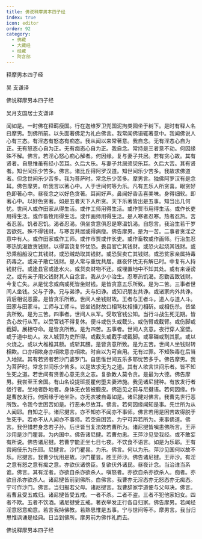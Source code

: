 ```yaml
---
title: 佛说释摩男本四子经
index: true
icon: editor
order: 92
category:
  - 佛藏
  - 大藏经
  - 经藏
  - 阿含部
---
```


  释摩男本四子经  

吴 支谦译  

佛说释摩男本四子经  

吴月支国居士支谦译  

闻如是。一时佛在释羁瘦国。行在迦维罗卫兜国泥拘类园坐于树下。是时有释人名曰摩男。到佛所前。以头面著佛足为礼白佛言。我常闻佛语辄著意中。我闻佛说人心有三态。有淫态有怒态有痴态。我从闻以来常著意。我自念。无有淫态心自为正。无有怒态心自为正。无有痴态心自为正。我自念。常持是三者意不动。何因缘殊不解。佛言。若淫心怒心痴心解者。何因缘。复与妻子共居。若有贪心故。其有贤者。自思惟虽有经小苦耳。久后大乐。与妻子共居须臾乐耳。久后大苦。其有贤者。知世间乐少苦多。佛言。诸比丘得阿罗汉道。知世间乐少苦多。我故求佛道者。但念世间乐少苦多。我为菩萨时。常念乐少苦多。摩男言。独佛阿罗汉有是念耳。佛告摩男。听我言以著心中。人于世间何等为乐。凡有五乐人所贪喜。眼贪好色即著心中。昼夜念之以好色贪著。耳闻好声。鼻闻好香舌喜美味。身得细软。即著心中。以好色贪著。如是五者天下人所贪。天下乐著皆出是五事。知当出几何忧。世间人或作田家从得生活。或作工师用得生活。或作贾市用得生活。或作长吏用得生活。或作畜牧用得生活。或作画师用得生活。是人寒者忍寒。热者忍热。苦者忍苦。饥者忍饥。渴者忍渴。俱坐贪意俱忍是寒温饥渴。自怨言。我治生若干岁苦欲死。殊不得钱财。与寒苦共居或得病瘦。佛告摩男。是为一苦。二事者贪淫之意中有人。或作田家或作工师。或作市贾或作长吏。或作畜牧或作画师。行治生忍寒热饥渴致贪钱财。以得富饶复怀忧恐。畏县官亡其钱财。或恐火起烧其钱财。或恐乘船船没亡其钱财。或恐贼劫取其钱财。或恐贸卖亡其钱财。或恐贫家亲属持毒药毒之。或亲子散亡钱财。是人常与重忧共居。昼夜怀忧无有解已时。中复有人持钱财行。或逢县官或逢水火。或货卖财物不还。或埋置地中不知其处。或有来诬谤之。或有亲子用父钱财其人自念言。我从少小治生。忍寒热饥渴。忍勤苦致钱财。今复亡失。从是忧念或病或死皆坐财钱。是皆贪意五乐所致。是为二苦。三事者世间人坐钱。父与子诤。兄与弟诤。夫与妇诤。或知识朋友共诤。或诸家内外共诤。背后相说恶露。是皆贪乐所致。世间人坐钱财故。王者与王者斗。道人与道人斗。田家与田家斗。工师与工师斗。皆坐钱财故口相骂杖相捶刀相斫。或相伤杀。皆坐贪所致。是为三苦。四事者。世间人从军。受取官钱公知。当行斗战生死无期。皆贪心故行从军。以受官钱不得复休。便斗或伤头或截头。或伤臂或截臂。或伤脚或截脚。展相夺命。是皆贪所致。是为四苦。五事者。世间人贪意。夜行穿人室壁。或于道中劫人。攻人城郭为吏所得。或截头或截手或截脚。或辜磔或割其肌。或以火烧之。或以大椎椎其额。或斩其腰。是皆贪意所致。是为五苦。世间人坐钱财转相欺。口亦相欺身亦相欺意亦相欺。时自以为可自用。无有过罪。不知殃毒在后当入地狱。其有若贤者若沙门婆罗门。自思惟世间五乐多耶忧苦多乎。佛告摩男。我为菩萨时。常念世间乐少苦多。以是故求无为之道。其有人欲言世间乐者。皆不知生死之道。若世间有贤善心意无贪之志。复欲教人莫令贪。是最为大德。佛告摩男。我尝至王舍国。有山名设提班揽瞿何堕夫妻沛施。我见诸尼揵种。有放发行者偻行者。坐地者卧地者。身体无衣皆被鹿皮。佛遥见之前与尼揵语。若何因缘。作是曹放发行。何因缘于地坐卧。亦无衣被自毒如是。诸尼揵对佛言。我曹先世行恶所致。令我今世困苦如是。行恶未尽故耳。佛言。若何因缘闻知是事。先世所为从人闻耶。自知之乎。诸尼揵言。亦不知亦不闻亦不事师。佛言若用是困苦故得脱于生死乎。若亦不从人闻亦不事师。若空自困苦。为宁可弃若所为。来事佛道。佛言。我但惜若身念若子孙。后世皆当复法效若曹所为。诸尼揵皆嗔恚佛所言。王萍沙用是沙门瞿昙。为内国中。佛告诸尼揵。若曹勿恚。王萍沙见受我经。或不敢妄有所说。佛告诸尼揵。若曹宁能正坐七日七夜。不饮食不语言。如是为乐耶。王有宫阙伎乐为乐耶。尼揵言。沙门瞿昙。为乐。佛言。何以为乐。萍沙见国何以故不乐。尼揵言。我曹少忧用是故。沙门瞿昙。胜王萍沙。佛告诸尼揵。王萍沙。有淫之意有怒之意有痴之意。亦欲伏诸傍臣。复欲伏外诸民。昼夜计念。当治谁当系谁。佛言。其有淫者。亦欲自杀亦欲杀人。嗔怒者。亦欲自杀亦欲杀人。痴者。亦欲自杀亦欲杀人。诸尼揵皆前到佛所。白佛言。我曹亦无淫态亦无怒态亦无痴态。宁可作沙门。佛言。当归报若父母。诸尼揵言。我曹辞家学道便与父母决。佛言。若曹且受五戒归。诸尼揵皆受五戒。一者不杀。二者不盗。三者不犯他家妇女。四者不欺。五者不饮酒。诸尼揵受五戒。著衣举发正行各自归家。佛告摩男。若闻经淫意怒意痴意。若言我持佛教。若熟思惟是五事。宁与世间等不。摩男言。我当归思惟讽诵是经典。日当到佛所。摩男前为佛作礼而去。  

佛说释摩男本四子经  
